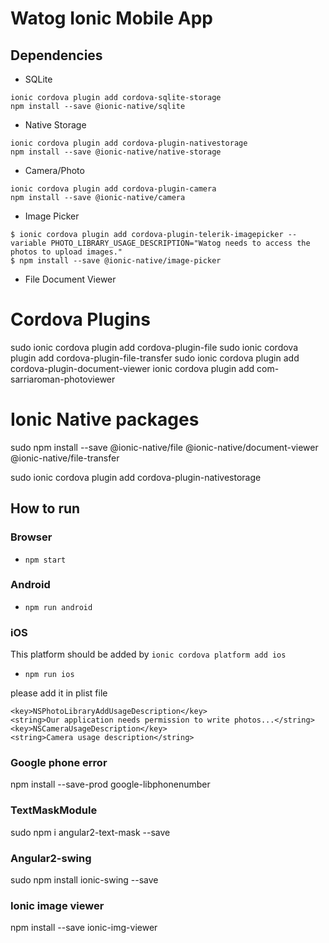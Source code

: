 # Watog Ionic Mobile App

## Dependencies

- SQLite

```
ionic cordova plugin add cordova-sqlite-storage  
npm install --save @ionic-native/sqlite  
```

- Native Storage

```
ionic cordova plugin add cordova-plugin-nativestorage    
npm install --save @ionic-native/native-storage  
```
- Camera/Photo

```  
ionic cordova plugin add cordova-plugin-camera    
npm install --save @ionic-native/camera  
```  

- Image Picker  

```  
$ ionic cordova plugin add cordova-plugin-telerik-imagepicker --variable PHOTO_LIBRARY_USAGE_DESCRIPTION="Watog needs to access the photos to upload images."
$ npm install --save @ionic-native/image-picker

```  
- File Document Viewer

# Cordova Plugins

sudo ionic cordova plugin add cordova-plugin-file
sudo ionic cordova plugin add cordova-plugin-file-transfer
sudo ionic cordova plugin add cordova-plugin-document-viewer
ionic cordova plugin add com-sarriaroman-photoviewer

# Ionic Native packages
sudo npm install --save @ionic-native/file @ionic-native/document-viewer @ionic-native/file-transfer

sudo ionic cordova plugin add cordova-plugin-nativestorage

## How to run

### Browser

- `npm start`   

### Android  

- `npm run android`  

### iOS
This platform should be added by `ionic cordova platform add ios`
- `npm run ios`

please add it in plist file
```
<key>NSPhotoLibraryAddUsageDescription</key>
<string>Our application needs permission to write photos...</string>
<key>NSCameraUsageDescription</key>
<string>Camera usage description</string>
```

### Google phone error
npm install --save-prod google-libphonenumber

### TextMaskModule

sudo npm i angular2-text-mask --save

### Angular2-swing

sudo npm install ionic-swing --save

### Ionic image viewer

npm install --save ionic-img-viewer
